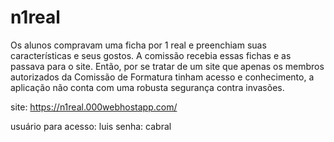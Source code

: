 # n1real
Os alunos compravam uma ficha por 1 real e preenchiam suas características e seus gostos. A comissão recebia essas fichas e as passava para o site. Então, por se tratar de um site que apenas os membros autorizados da Comissão de Formatura tinham acesso e conhecimento, a aplicação não conta com uma robusta segurança contra invasões.

site: https://n1real.000webhostapp.com/

usuário para acesso: luis
senha: cabral
